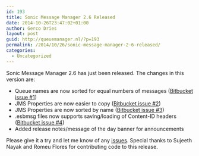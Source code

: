 ```yaml
---
id: 193
title: Sonic Message Manager 2.6 Released
date: 2014-10-26T23:47:02+01:00
author: Gerco Dries
layout: post
guid: http://queuemanager.nl/?p=193
permalink: /2014/10/26/sonic-message-manager-2-6-released/
categories:
  - Uncategorized
---
```

Sonic Message Manager 2.6 has just been released. The changes in this version are:

  * Queue names are now sorted for equal numbers of messages ([Bitbucket issue #1](https://bitbucket.org/gerco/messagemanager-2.x/issue/1/sorting-queue-names))
  * JMS Properties are now easier to copy ([Bitbucket issue #2](https://bitbucket.org/gerco/messagemanager-2.x/issue/2/copying-message-properties))
  * JMS Properties are now sorted by name ([Bitbucket issue #3](https://bitbucket.org/gerco/messagemanager-2.x/issue/3/sorting-message-properties-by-name))
  * .esbmsg files now supports saving/loading of Content-ID headers ([Bitbucket issue #4](https://bitbucket.org/gerco/messagemanager-2.x/issue/4/loading-a-esbmsg-file-does-not-populate))
  * Added release notes/message of the day banner for announcements

Please give it a try and let me know of any [issues](https://bitbucket.org/gerco/messagemanager-2.x/issues/new). Special thanks to Sujeeth Nayak and Romeu Flores for contributing code to this release.